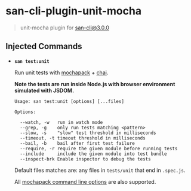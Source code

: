 # san-cli-plugin-unit-mocha

> unit-mocha plugin for san-cli@3.0.0

## Injected Commands

- **`san test:unit`**

  Run unit tests with [mochapack](https://github.com/sysgears/mochapack) + [chai](http://chaijs.com/).

  **Note the tests are run inside Node.js with browser environment simulated with JSDOM.**

  ```
  Usage: san test:unit [options] [...files]

  Options:

    --watch, -w   run in watch mode
    --grep, -g    only run tests matching <pattern>
    --slow, -s    "slow" test threshold in milliseconds
    --timeout, -t timeout threshold in milliseconds
    --bail, -b    bail after first test failure
    --require, -r require the given module before running tests
    --include     include the given module into test bundle
    --inspect-brk Enable inspector to debug the tests
  ```

  Default files matches are: any files in `tests/unit` that end in `.spec.js`.

  All [mochapack command line options](https://sysgears.github.io/mochapack/docs/installation/cli-usage.html) are also supported.
